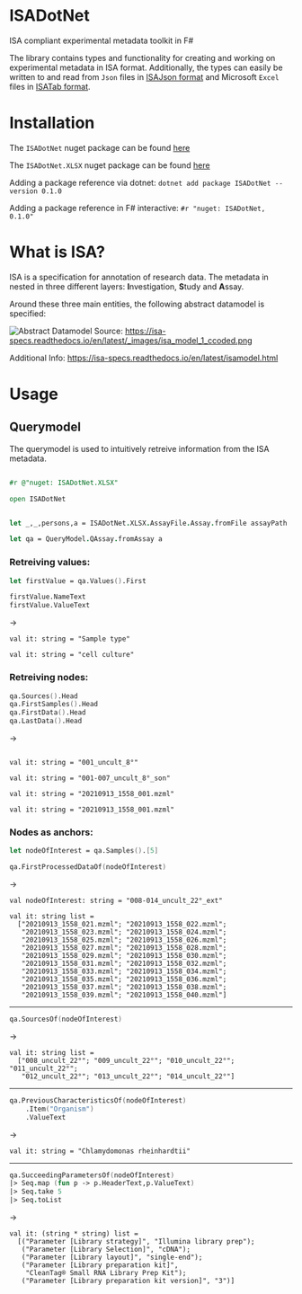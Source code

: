 # ISADotNet
ISA compliant experimental metadata toolkit in F#

The library contains types and functionality for creating and working on experimental metadata in ISA format. 
Additionally, the types can easily be written to and read from `Json` files in [ISAJson format](https://isa-specs.readthedocs.io/en/latest/isajson.html) and Microsoft `Excel` files in [ISATab format](https://isa-specs.readthedocs.io/en/latest/isatab.html).



# Installation

The `ISADotNet` nuget package can be found [here](https://www.nuget.org/packages/ISADotNet/)

The `ISADotNet.XLSX` nuget package can be found [here](https://www.nuget.org/packages/ISADotNet.XLSX/)

Adding a package reference via dotnet:
`dotnet add package ISADotNet --version 0.1.0`

Adding a package reference in F# interactive:
`#r "nuget: ISADotNet, 0.1.0"`

# What is ISA?

ISA is a specification for annotation of research data. The metadata in nested in three different layers: <b>I</b>nvestigation, <b>S</b>tudy and <b>A</b>ssay.

Around these three main entities, the following abstract datamodel is specified:

![Abstract Datamodel](https://isa-specs.readthedocs.io/en/latest/_images/isa_model_1_ccoded.png)
Source: https://isa-specs.readthedocs.io/en/latest/_images/isa_model_1_ccoded.png

Additional Info: https://isa-specs.readthedocs.io/en/latest/isamodel.html

# Usage

## Querymodel

The querymodel is used to intuitively retreive information from the ISA metadata. 

```fsharp

#r @"nuget: ISADotNet.XLSX"

open ISADotNet


let _,_,persons,a = ISADotNet.XLSX.AssayFile.Assay.fromFile assayPath

let qa = QueryModel.QAssay.fromAssay a

```

### Retreiving values:

```fsharp
let firstValue = qa.Values().First

firstValue.NameText
firstValue.ValueText
```
-> 
```
val it: string = "Sample type"

val it: string = "cell culture"
```

### Retreiving nodes:

```fsharp
qa.Sources().Head
qa.FirstSamples().Head
qa.FirstData().Head
qa.LastData().Head
```
-> 
```

val it: string = "001_uncult_8°"

val it: string = "001-007_uncult_8°_son"

val it: string = "20210913_1558_001.mzml"

val it: string = "20210913_1558_001.mzml"
```

### Nodes as anchors:

```fsharp
let nodeOfInterest = qa.Samples().[5]

qa.FirstProcessedDataOf(nodeOfInterest)
```
->
```
val nodeOfInterest: string = "008-014_uncult_22°_ext"

val it: string list =
  ["20210913_1558_021.mzml"; "20210913_1558_022.mzml";
   "20210913_1558_023.mzml"; "20210913_1558_024.mzml";
   "20210913_1558_025.mzml"; "20210913_1558_026.mzml";
   "20210913_1558_027.mzml"; "20210913_1558_028.mzml";
   "20210913_1558_029.mzml"; "20210913_1558_030.mzml";
   "20210913_1558_031.mzml"; "20210913_1558_032.mzml";
   "20210913_1558_033.mzml"; "20210913_1558_034.mzml";
   "20210913_1558_035.mzml"; "20210913_1558_036.mzml";
   "20210913_1558_037.mzml"; "20210913_1558_038.mzml";
   "20210913_1558_039.mzml"; "20210913_1558_040.mzml"]
```
----
```fsharp
qa.SourcesOf(nodeOfInterest)
```
->
```
val it: string list =
  ["008_uncult_22°"; "009_uncult_22°"; "010_uncult_22°"; "011_uncult_22°";
   "012_uncult_22°"; "013_uncult_22°"; "014_uncult_22°"]
```
----
```fsharp
qa.PreviousCharacteristicsOf(nodeOfInterest)
    .Item("Organism")
    .ValueText
```
->
```
val it: string = "Chlamydomonas rheinhardtii"
```
----
```fsharp
qa.SucceedingParametersOf(nodeOfInterest)
|> Seq.map (fun p -> p.HeaderText,p.ValueText)
|> Seq.take 5
|> Seq.toList
```
->
```
val it: (string * string) list =
  [("Parameter [Library strategy]", "Illumina library prep");
   ("Parameter [Library Selection]", "cDNA");
   ("Parameter [Library layout]", "single-end");
   ("Parameter [Library preparation kit]",
    "CleanTag® Small RNA Library Prep Kit");
   ("Parameter [Library preparation kit version]", "3")]
```

